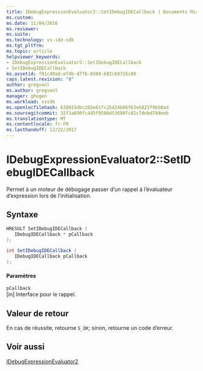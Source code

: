 ```yaml
---
title: IDebugExpressionEvaluator2::SetIDebugIDECallback | Documents Microsoft
ms.custom: 
ms.date: 11/04/2016
ms.reviewer: 
ms.suite: 
ms.technology: vs-ide-sdk
ms.tgt_pltfrm: 
ms.topic: article
helpviewer_keywords:
- IDebugExpressionEvaluator2::SetIDebugIDECallback
- SetIDebugIDECallback
ms.assetid: f01c40ad-ef4b-477b-8304-602c6972bc88
caps.latest.revision: "8"
author: gregvanl
ms.author: gregvanl
manager: ghogen
ms.workload: vssdk
ms.openlocfilehash: 638015dbc265e61fc25d24b86f63eb825f9658ad
ms.sourcegitcommit: 32f1a690fc445f9586d53698fc82c7debd784eeb
ms.translationtype: MT
ms.contentlocale: fr-FR
ms.lasthandoff: 12/22/2017
---
```

# <a name="idebugexpressionevaluator2setidebugidecallback"></a>IDebugExpressionEvaluator2::SetIDebugIDECallback
Permet à un moteur de débogage passer d’un rappel à l’évaluateur d’expression lors de l’initialisation.  
  
## <a name="syntax"></a>Syntaxe  
  
```cpp  
HRESULT SetIDebugIDECallback (  
   IDebugIDECallback * pCallback  
);  
```  
  
```csharp  
int SetIDebugIDECallback (  
   IDebugIDECallback pCallback  
);  
```  
  
#### <a name="parameters"></a>Paramètres  
 `pCallback`  
 [in] Interface pour le rappel.  
  
## <a name="return-value"></a>Valeur de retour  
 En cas de réussite, retourne `S_OK`; sinon, retourne un code d’erreur.  
  
## <a name="see-also"></a>Voir aussi  
 [IDebugExpressionEvaluator2](../../../extensibility/debugger/reference/idebugexpressionevaluator2.md)